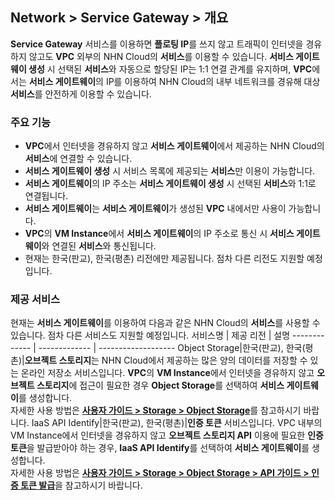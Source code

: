 ## Network > Service Gateway > 개요

**Service Gateway** 서비스를 이용하면 **플로팅 IP**를 쓰지 않고 트래픽이 인터넷을 경유하지 않고도 **VPC** 외부의 NHN Cloud의 **서비스**를 이용할 수 있습니다. **서비스 게이트웨이 생성** 시 선택된 **서비스**와 자동으로 할당된 IP는 1:1 연결 관계를 유지하며, **VPC**에서는 **서비스 게이트웨이**의 IP를 이용하여 NHN Cloud의 내부 네트워크를 경유해 대상 **서비스**를 안전하게 이용할 수 있습니다.

### 주요 기능
* **VPC**에서 인터넷을 경유하지 않고 **서비스 게이트웨이**에서 제공하는 NHN Cloud의 **서비스**에 연결할 수 있습니다.
* **서비스 게이트웨이 생성** 시 서비스 목록에 제공되는 **서비스**만 이용이 가능합니다.
* **서비스 게이트웨이**의 IP 주소는 **서비스 게이트웨이 생성** 시 선택된 **서비스**와 1:1로 연결됩니다.
* **서비스 게이트웨이**는 **서비스 게이트웨이**가 생성된 **VPC** 내에서만 사용이 가능합니다.
* **VPC**의 **VM Instance**에서 **서비스 게이트웨이**의 IP 주소로 통신 시 **서비스 게이트웨이**와 연결된 **서비스**와 통신됩니다.
* 현재는 한국(판교), 한국(평촌) 리전에만 제공됩니다. 점차 다른 리전도 지원할 예정입니다.

### 제공 서비스
현재는 **서비스 게이트웨이**를 이용하여 다음과 같은 NHN Cloud의 **서비스**를 사용할 수 있습니다. 점차 다른 서비스도 지원할 예정입니다.
서비스명  | 제공 리전 | 설명
------------- | ------------- | -------------------
Object Storage|한국(판교), 한국(평촌)|**오브젝트 스토리지**는 NHN Cloud에서 제공하는 많은 양의 데이터를 저장할 수 있는 온라인 저장소 서비스입니다. **VPC**의 **VM Instance**에서 인터넷을 경유하지 않고 **오브젝트 스토리지**에 접근이 필요한 경우 **Object Storage**를 선택하여 **서비스 게이트웨이**를 생성합니다.<br>자세한 사용 방법은 [**사용자 가이드 > Storage > Object Storage**](https://docs.toast.com/ko/Storage/Object%20Storage/ko/console-guide/)를 참고하시기 바랍니다.
IaaS API Identify|한국(판교), 한국(평촌)|**인증 토큰** 서비스입니다. VPC 내부의 VM Instance에서 인터넷을 경유하지 않고 **오브젝트 스토리지 API** 이용에 필요한 **인증 토큰**을 발급받아야 하는 경우, **IaaS API Identify**를 선택하여 **서비스 게이트웨이**를 생성합니다.<br>자세한 사용 방법은 [**사용자 가이드 > Storage > Object Storage > API 가이드 > 인증 토큰 발급**](https://docs.toast.com/ko/Storage/Object%20Storage/ko/api-guide/)을 참고하시기 바랍니다.
